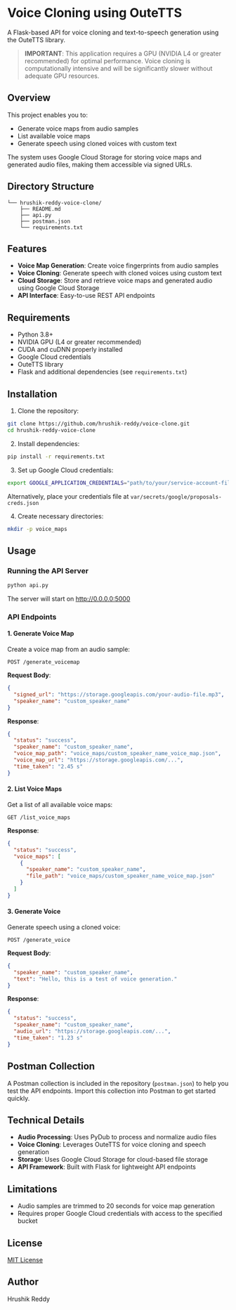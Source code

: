 # Voice Cloning using OuteTTS

A Flask-based API for voice cloning and text-to-speech generation using the OuteTTS library.

> **IMPORTANT**: This application requires a GPU (NVIDIA L4 or greater recommended) for optimal performance. Voice cloning is computationally intensive and will be significantly slower without adequate GPU resources.

## Overview

This project enables you to:
- Generate voice maps from audio samples
- List available voice maps
- Generate speech using cloned voices with custom text

The system uses Google Cloud Storage for storing voice maps and generated audio files, making them accessible via signed URLs.

## Directory Structure

```
└── hrushik-reddy-voice-clone/
    ├── README.md
    ├── api.py
    ├── postman.json
    └── requirements.txt
```

## Features

- **Voice Map Generation**: Create voice fingerprints from audio samples
- **Voice Cloning**: Generate speech with cloned voices using custom text
- **Cloud Storage**: Store and retrieve voice maps and generated audio using Google Cloud Storage
- **API Interface**: Easy-to-use REST API endpoints

## Requirements

- Python 3.8+
- NVIDIA GPU (L4 or greater recommended)
- CUDA and cuDNN properly installed
- Google Cloud credentials
- OuteTTS library
- Flask and additional dependencies (see `requirements.txt`)

## Installation

1. Clone the repository:
```bash
git clone https://github.com/hrushik-reddy/voice-clone.git
cd hrushik-reddy-voice-clone
```

2. Install dependencies:
```bash
pip install -r requirements.txt
```

3. Set up Google Cloud credentials:
```bash
export GOOGLE_APPLICATION_CREDENTIALS="path/to/your/service-account-file.json"
```
   Alternatively, place your credentials file at `var/secrets/google/proposals-creds.json`

4. Create necessary directories:
```bash
mkdir -p voice_maps
```

## Usage

### Running the API Server

```bash
python api.py
```

The server will start on http://0.0.0.0:5000

### API Endpoints

#### 1. Generate Voice Map

Create a voice map from an audio sample:

```
POST /generate_voicemap
```

**Request Body**:
```json
{
  "signed_url": "https://storage.googleapis.com/your-audio-file.mp3",
  "speaker_name": "custom_speaker_name"
}
```

**Response**:
```json
{
  "status": "success",
  "speaker_name": "custom_speaker_name",
  "voice_map_path": "voice_maps/custom_speaker_name_voice_map.json",
  "voice_map_url": "https://storage.googleapis.com/...",
  "time_taken": "2.45 s"
}
```

#### 2. List Voice Maps

Get a list of all available voice maps:

```
GET /list_voice_maps
```

**Response**:
```json
{
  "status": "success",
  "voice_maps": [
    {
      "speaker_name": "custom_speaker_name",
      "file_path": "voice_maps/custom_speaker_name_voice_map.json"
    }
  ]
}
```

#### 3. Generate Voice

Generate speech using a cloned voice:

```
POST /generate_voice
```

**Request Body**:
```json
{
  "speaker_name": "custom_speaker_name",
  "text": "Hello, this is a test of voice generation."
}
```

**Response**:
```json
{
  "status": "success",
  "speaker_name": "custom_speaker_name",
  "audio_url": "https://storage.googleapis.com/...",
  "time_taken": "1.23 s"
}
```

## Postman Collection

A Postman collection is included in the repository (`postman.json`) to help you test the API endpoints. Import this collection into Postman to get started quickly.

## Technical Details

- **Audio Processing**: Uses PyDub to process and normalize audio files
- **Voice Cloning**: Leverages OuteTTS for voice cloning and speech generation
- **Storage**: Uses Google Cloud Storage for cloud-based file storage
- **API Framework**: Built with Flask for lightweight API endpoints

## Limitations

- Audio samples are trimmed to 20 seconds for voice map generation
- Requires proper Google Cloud credentials with access to the specified bucket

## License

[MIT License](LICENSE)

## Author

Hrushik Reddy
